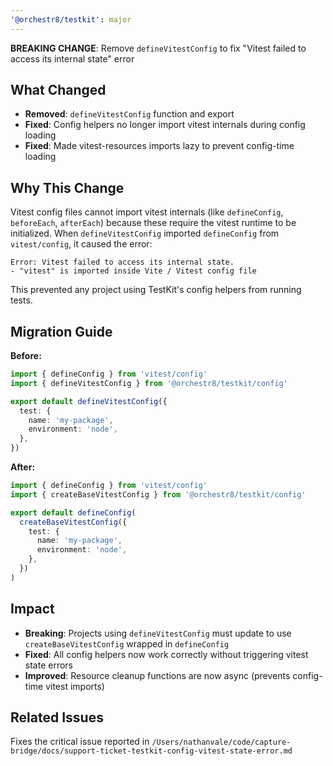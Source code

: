 ```yaml
---
'@orchestr8/testkit': major
---
```


**BREAKING CHANGE**: Remove `defineVitestConfig` to fix "Vitest failed to access its internal state" error

## What Changed

- **Removed**: `defineVitestConfig` function and export
- **Fixed**: Config helpers no longer import vitest internals during config loading
- **Fixed**: Made vitest-resources imports lazy to prevent config-time loading

## Why This Change

Vitest config files cannot import vitest internals (like `defineConfig`, `beforeEach`, `afterEach`) because these require the vitest runtime to be initialized. When `defineVitestConfig` imported `defineConfig` from `vitest/config`, it caused the error:

```
Error: Vitest failed to access its internal state.
- "vitest" is imported inside Vite / Vitest config file
```

This prevented any project using TestKit's config helpers from running tests.

## Migration Guide

**Before:**
```typescript
import { defineConfig } from 'vitest/config'
import { defineVitestConfig } from '@orchestr8/testkit/config'

export default defineVitestConfig({
  test: {
    name: 'my-package',
    environment: 'node',
  },
})
```

**After:**
```typescript
import { defineConfig } from 'vitest/config'
import { createBaseVitestConfig } from '@orchestr8/testkit/config'

export default defineConfig(
  createBaseVitestConfig({
    test: {
      name: 'my-package',
      environment: 'node',
    },
  })
)
```

## Impact

- **Breaking**: Projects using `defineVitestConfig` must update to use `createBaseVitestConfig` wrapped in `defineConfig`
- **Fixed**: All config helpers now work correctly without triggering vitest state errors
- **Improved**: Resource cleanup functions are now async (prevents config-time vitest imports)

## Related Issues

Fixes the critical issue reported in `/Users/nathanvale/code/capture-bridge/docs/support-ticket-testkit-config-vitest-state-error.md`

